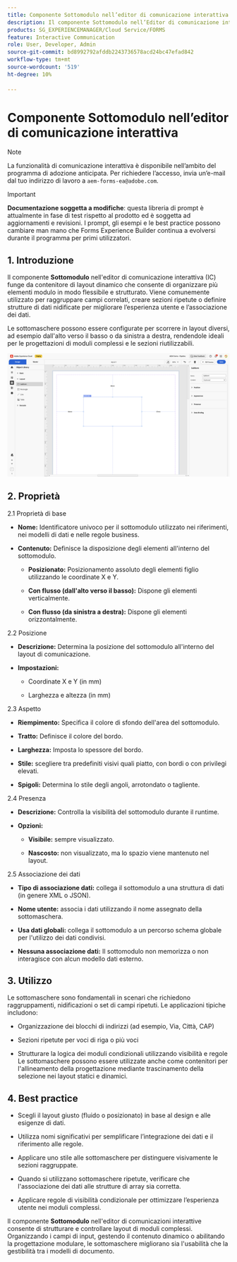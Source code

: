 ```yaml
---
title: Componente Sottomodulo nell’editor di comunicazione interattiva
description: Il componente Sottomodulo nell’Editor di comunicazione interattiva in AEM Forms consente di organizzare più elementi del modulo in modo flessibile e strutturato.
products: SG_EXPERIENCEMANAGER/Cloud Service/FORMS
feature: Interactive Communication
role: User, Developer, Admin
source-git-commit: bd8992792afddb2243736578acd24bc47efad842
workflow-type: tm+mt
source-wordcount: '519'
ht-degree: 10%

---
```



# Componente Sottomodulo nell’editor di comunicazione interattiva

>[!NOTE]
>
> La funzionalità di comunicazione interattiva è disponibile nell’ambito del programma di adozione anticipata. Per richiedere l’accesso, invia un’e-mail dal tuo indirizzo di lavoro a `aem-forms-ea@adobe.com`.

>[!IMPORTANT]
>
> **Documentazione soggetta a modifiche**: questa libreria di prompt è attualmente in fase di test rispetto al prodotto ed è soggetta ad aggiornamenti e revisioni. I prompt, gli esempi e le best practice possono cambiare man mano che Forms Experience Builder continua a evolversi durante il programma per primi utilizzatori.

## &#x200B;1. Introduzione

Il componente **Sottomodulo** nell&#39;editor di comunicazione interattiva (IC) funge da contenitore di layout dinamico che consente di organizzare più elementi modulo in modo flessibile e strutturato. Viene comunemente utilizzato per raggruppare campi correlati, creare sezioni ripetute o definire strutture di dati nidificate per migliorare l’esperienza utente e l’associazione dei dati.

Le sottomaschere possono essere configurate per scorrere in layout diversi, ad esempio dall&#39;alto verso il basso o da sinistra a destra, rendendole ideali per le progettazioni di moduli complessi e le sezioni riutilizzabili.

![Trova documento IC](/help/forms/interactive-communication/assets/subform.png)

## &#x200B;2. Proprietà

2.1 Proprietà di base

- **Nome:** Identificatore univoco per il sottomodulo utilizzato nei riferimenti, nei modelli di dati e nelle regole business.

- **Contenuto:** Definisce la disposizione degli elementi all&#39;interno del sottomodulo.

   - **Posizionato:** Posizionamento assoluto degli elementi figlio utilizzando le coordinate X e Y.

   - **Con flusso (dall&#39;alto verso il basso):** Dispone gli elementi verticalmente.

   - **Con flusso (da sinistra a destra):** Dispone gli elementi orizzontalmente.

2.2 Posizione

- **Descrizione:** Determina la posizione del sottomodulo all&#39;interno del layout di comunicazione.

- **Impostazioni:**

   - Coordinate X e Y (in mm)

   - Larghezza e altezza (in mm)

2.3 Aspetto

- **Riempimento:** Specifica il colore di sfondo dell&#39;area del sottomodulo.

- **Tratto:** Definisce il colore del bordo.

- **Larghezza:** Imposta lo spessore del bordo.

- **Stile:** scegliere tra predefiniti visivi quali piatto, con bordi o con privilegi elevati.

- **Spigoli:** Determina lo stile degli angoli, arrotondato o tagliente.

2.4 Presenza

- **Descrizione:** Controlla la visibilità del sottomodulo durante il runtime.

- **Opzioni:**

   - **Visibile:** sempre visualizzato.

   - **Nascosto:** non visualizzato, ma lo spazio viene mantenuto nel layout.

2.5 Associazione dei dati

- **Tipo di associazione dati:** collega il sottomodulo a una struttura di dati (in genere XML o JSON).

- **Nome utente:** associa i dati utilizzando il nome assegnato della sottomaschera.

- **Usa dati globali:** collega il sottomodulo a un percorso schema globale per l&#39;utilizzo dei dati condivisi.

- **Nessuna associazione dati:** Il sottomodulo non memorizza o non interagisce con alcun modello dati esterno.

## &#x200B;3. Utilizzo

Le sottomaschere sono fondamentali in scenari che richiedono raggruppamenti, nidificazioni o set di campi ripetuti. Le applicazioni tipiche includono:

- Organizzazione dei blocchi di indirizzi (ad esempio, Via, Città, CAP)

- Sezioni ripetute per voci di riga o più voci

- Strutturare la logica dei moduli condizionali utilizzando visibilità e regole
Le sottomaschere possono essere utilizzate anche come contenitori per l&#39;allineamento della progettazione mediante trascinamento della selezione nei layout statici e dinamici.

## &#x200B;4. Best practice

- Scegli il layout giusto (fluido o posizionato) in base al design e alle esigenze di dati.

- Utilizza nomi significativi per semplificare l’integrazione dei dati e il riferimento alle regole.

- Applicare uno stile alle sottomaschere per distinguere visivamente le sezioni raggruppate.

- Quando si utilizzano sottomaschere ripetute, verificare che l&#39;associazione dei dati alle strutture di array sia corretta.

- Applicare regole di visibilità condizionale per ottimizzare l’esperienza utente nei moduli complessi.

Il componente **Sottomodulo** nell&#39;editor di comunicazioni interattive consente di strutturare e controllare layout di moduli complessi. Organizzando i campi di input, gestendo il contenuto dinamico o abilitando la progettazione modulare, le sottomaschere migliorano sia l&#39;usabilità che la gestibilità tra i modelli di documento.


